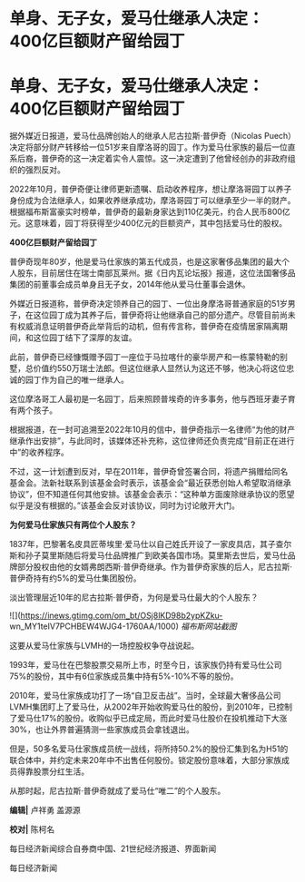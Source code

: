 # 单身、无子女，爱马仕继承人决定：400亿巨额财产留给园丁

# 单身、无子女，爱马仕继承人决定：400亿巨额财产留给园丁

据外媒近日报道，爱马仕品牌创始人的继承人尼古拉斯·普伊奇（Nicolas
Puech）决定将部分财产转移给一位51岁来自摩洛哥的园丁。作为爱马仕家族的最后一位直系后裔，普伊奇的这一决定着实令人震惊。这一决定遭到了他曾经创办的非政府组织的强烈反对。

2022年10月，普伊奇便让律师更新遗嘱、启动收养程序，想让摩洛哥园丁以养子身份成为合法继承人，如果收养继承成功，摩洛哥园丁可以继承至少一半的财产。根据福布斯富豪实时榜单，普伊奇的最新身家达到110亿美元，约合人民币800亿元。这意味着，园丁将获得至少400亿元的巨额资产，其中包括爱马仕的股权。

**400亿巨额财产留给园丁**

普伊奇现年80岁，他是爱马仕家族的第五代成员，也是这家奢侈品集团的最大个人股东，目前居住在瑞士南部瓦莱州。据《日内瓦论坛报》报道，这位法国奢侈品集团的前董事会成员单身且无子女，2014年他从爱马仕董事会退休。

外媒近日报道称，普伊奇决定领养自己的园丁、一位出身摩洛哥普通家庭的51岁男子，在这位园丁成为其养子后，普伊奇将让他继承自己的部分遗产。尽管目前尚未有权威消息证明普伊奇此举背后的动机，但有传言称，普伊奇在疫情居家隔离期间，和这位园丁结下了深厚的友谊。

此前，普伊奇已经慷慨赠予园丁一座位于马拉喀什的豪华房产和一栋蒙特勒的别墅，总价值约550万瑞士法郎。但这位继承人显然认为这还不够，他决心将这位忠诚的园丁作为自己的唯一继承人。

这位摩洛哥工人最初是一名园丁，后来照顾普埃奇的许多事务，他与西班牙妻子育有两个孩子。

根据报道，在一封可追溯至2022年10月的信中，普伊奇指示一名律师“为他的财产继承作出安排”，与此同时，该媒体还补充称，这位律师还负责完成“目前正在进行中”的收养程序。

不过，这一计划遭到反对，早在2011年，普伊奇曾签署合同，将遗产捐赠给同名基金会。法新社联系到该基金会时表示，该基金会“最近获悉创始人希望取消继承协议”，但不知道任何其他安排。该基金会表示：“这种单方面废除继承协议的愿望似乎是没有根据的。”该基金会反对该协议，同时为讨论敞开大门。

**为何爱马仕家族只有两位个人股东？**

1837年，巴黎著名皮具匠蒂埃里·爱马仕以自己姓氏开设了一家皮具店，其子查尔斯和孙子莫里斯随后将爱马仕品牌推广到欧美各国市场。莫里斯去世后，爱马仕品牌部分股权由他的女婿弗朗西斯·普伊奇继承。作为普伊奇家族的后人，尼古拉斯·普伊奇持有约5%的爱马仕集团股份。

淡出管理层近10年的尼古拉斯·普伊奇，为何是爱马仕最大的个人股东？

![](https://inews.gtimg.com/om_bt/OSj8lKD98b2ypKZku-
wn_MY1teIV7PCHBEW4WJG4-1760AA/1000) _福布斯网站截图_

这要从爱马仕家族与LVMH的一场控股权争夺战说起。

1993年，爱马仕在巴黎股票交易所上市，时至今日，该家族仍持有爱马仕公司75%的股份，其中有6位家族成员集中持有5%-10%不等的股份。

2010年，爱马仕家族成功打了一场“自卫反击战”。当时，全球最大奢侈品公司LVMH集团盯上了爱马仕，从2002年开始收购爱马仕的股份，到2010年，已控制了爱马仕17%的股份。收购似乎已成定局，而此时爱马仕股价在投机推动下大涨30%，也让外界普遍猜测一些家族成员会拿钱退出。

但是，50多名爱马仕家族成员统一战线，将所持50.2%的股份汇集到名为H51的联合体中，并约定未来20年中不出售任何股份。锁定股份意味着，大部分家族成员得靠股票分红生活。

从那时起，尼古拉斯·普伊奇就成了爱马仕“唯二”的个人股东。

**编辑|** 卢祥勇 盖源源

**校对|** 陈柯名

每日经济新闻综合自券商中国、21世纪经济报道、界面新闻

每日经济新闻

